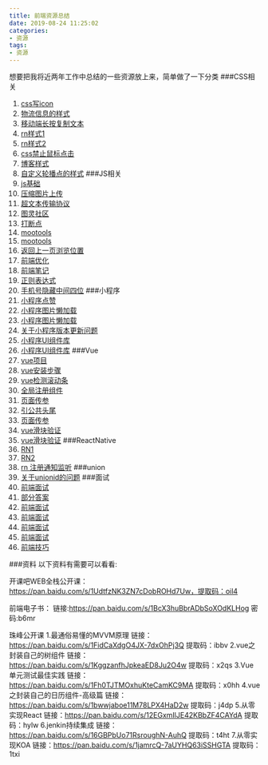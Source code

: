 ```yaml
---
title: 前端资源总结
date: 2019-08-24 11:25:02
categories: 
- 资源
tags:
- 资源
---
```

想要把我将近两年工作中总结的一些资源放上来，简单做了一下分类
###CSS相关
1. [css写icon](http://www.uiplayground.in/css3-icons/)
1. [物流信息的样式](https://blog.csdn.net/chueia/article/details/78771663)
1. [移动端长按复制文本](https://www.cnblogs.com/wangzhenyu666/p/9023741.html)
1. [rn样式1](https://www.jianshu.com/p/2b4368569c03)
1. [rn样式2](https://www.jianshu.com/p/c59c6890edff)
1. [css禁止鼠标点击](https://www.cnblogs.com/wangking/p/5889300.html)
1. [博客样式](https://segmentfault.com/a/1190000009544924)
1. [自定义轮播点的样式](http://www.wxapp-union.com/thread-2131-1-1.html)
###JS相关
1. [js基础](https://juejin.im/post/5d4b8acdf265da03bc126451#heading-1)
1. [压缩图片上传](https://www.cnblogs.com/maidou0702/p/6535629.html)
1. [超文本传输协议](http://www.ituring.com.cn/article/1817)
1. [图灵社区](http://www.ituring.com.cn/)
1. [打断点]( https://www.cnblogs.com/mqfblog/p/5397282.html)
1. [mootools](https://www.cnblogs.com/santiago1983/archive/2012/02/12/mootools_array.html)
1. [mootools](https://www.cnblogs.com/ziyiFly/archive/2008/09/11/1288955.html)
1. [返回上一页浏览位置](https://blog.csdn.net/qq_40147005/article/details/79347784)
1. [前端优化](https://www.cnblogs.com/xianyulaodi/p/5755079.html)
1. [前端笔记](https://github.com/WuChenDi/Front-End)
1. [正则表达式](https://blog.csdn.net/hljqfl/article/details/86483206)
1. [手机号隐藏中间四位](http://www.cnblogs.com/chengkun101/p/7879522.html)
###小程序
1. [小程序点赞](https://www.jb51.net/article/150055.htm)
1. [小程序图片懒加载](https://blog.csdn.net/yang7789/article/details/78675890)
1. [小程序图片懒加载](https://blog.csdn.net/xuehu837769474/article/details/80641033)
1. [关于小程序版本更新问题](https://blog.csdn.net/jingjingshizhu/article/details/80050515)
1. [小程序UI组件库](http://www.wxapp-union.com/thread-40368-1-1.html)
1. [小程序UI组件库](https://github.com/weilanwl/ColorUI)
###Vue
1. [vue项目](https://finget.github.io/)
1. [vue安装步骤](https://www.cnblogs.com/ylboke/p/8393216.html)
1. [vue检测滚动条](https://blog.csdn.net/wang1006008051/article/details/78003974/)
1. [全局注册组件](https://blog.csdn.net/qq_39562867/article/details/81906319)
1. [页面传参](https://segmentfault.com/q/1010000012717489?sort=created)
1. [引公共头尾](https://segmentfault.com/q/1010000009377119)
1. [页面传参](https://blog.csdn.net/qq_38543537/article/details/80350107)
1. [vue滑块验证](https://www.jianshu.com/p/b223e4611019)
1. [vue滑块验证](https://www.jianshu.com/p/b223e4611019)
###ReactNative
1. [RN1](https://taro.aotu.io/)
1. [RN2](https://taro-ui.aotu.io/#/docs/form)
1. [rn  注册通知监听](https://www.cnblogs.com/liangxiblog/p/8000760.html)
###union
1. [关于unionid的问题](https://www.cnblogs.com/yaoyuqian/p/8203792.html)
###面试
1. [前端面试](https://github.com/markyun/My-blog/tree/master/Front-end-Developer-Questions/Question)
1. [部分答案](http://www.cnblogs.com/sunhe/p/4994058.html)
1. [前端面试](https://blog.csdn.net/xm1037782843/article/details/80708533)
1. [前端面试](https://baijiahao.baidu.com/s?id=1589713089431651995&wfr=spider&for=pc)
1. [前端面试](http://blog.poetries.top/FE-Interview-Questions/review/#_2-bfc)
1. [前端面试](https://segmentfault.com/a/1190000000465431)
1. [前端技巧](https://juejin.im/post/5cef46226fb9a07eaf2b7516)

###资料
以下资料有需要可以看看:

开课吧WEB全栈公开课：https://pan.baidu.com/s/1UdtfzNK3ZN7cDobROHd7Uw，提取码：oil4

前端电子书：
链接:https://pan.baidu.com/s/1BcX3huBbrADbSoXOdKLHog  密码:b6mr

珠峰公开课
1.最通俗易懂的MVVM原理
链接：https://pan.baidu.com/s/1FidCaXdgO4JX-7dxOhPj3Q 
提取码：ibbv
2.vue之封装自己的树组件
链接：https://pan.baidu.com/s/1KggzanfhJpkeaED8Ju2O4w 
提取码：x2qs
3.Vue单元测试最佳实践
链接：https://pan.baidu.com/s/1Fh0TJTMOxhuKteCamKC9MA 
提取码：x0hh
4.vue之封装自己的日历组件-高级篇
链接：https://pan.baidu.com/s/1bwwjaboe11M78LPX4HaD2w 
提取码：j4dp
5.从零实现React
链接：https://pan.baidu.com/s/12EGxmIlJE42KBbZF4CAYdA 
提取码：hylw 
6.jenkin持续集成
链接：https://pan.baidu.com/s/16GBPbUo71RsroughN-AuhQ 
提取码：t4ht 
7.从零实现KOA
链接：https://pan.baidu.com/s/1jamrcQ-7aUYHQ63iSSHGTA 
提取码：1txi



